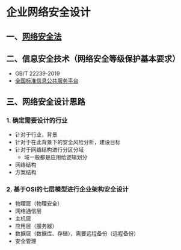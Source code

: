 # 企业网络安全设计

## 一、[网络安全法](https://baike.baidu.com/item/中华人民共和国网络安全法/16843044#:~:text=《中华人民共和国,6月1日起施行。)

## 二、信息安全技术（网络安全等级保护基本要求）

- GB/T 22239-2019
- [全国标准信息公共服务平台](https://std.samr.gov.cn/)

## 三、网络安全设计思路

### 1. 确定需要设计的行业

- 针对于行业，背景
- 针对于在此背景下的安全风险分析，建设目标
- 针对于网络结构进行分区分域
  - 域一般都是应用给逻辑划分
- 网络结构
- 方案结构

### 2. 基于OSI的七层模型进行企业架构安全设计

- 物理层（物理安全）
- 网络通信层
- 主机层
- 应用层（服务器）
- 数据层（数据库、存储），需要远程备份（远程备份）
- 安全管理





